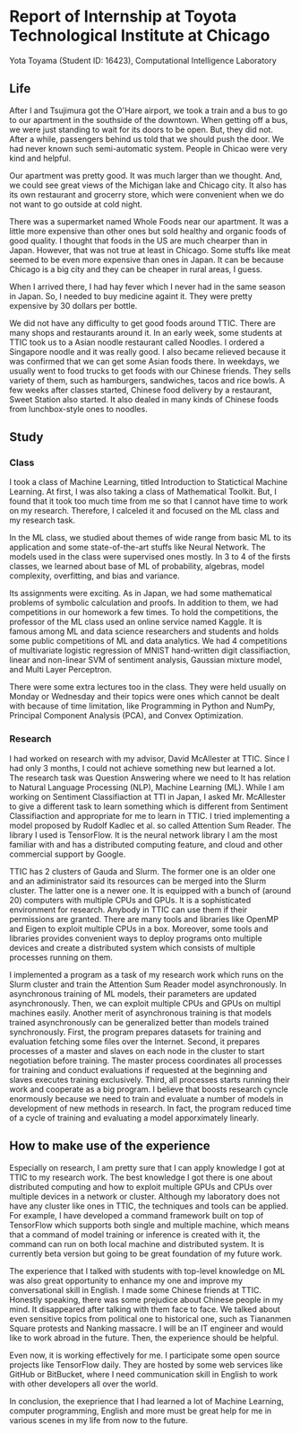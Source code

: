 ﻿# Report of Internship at Toyota Technological Institute at Chicago

Yota Toyama (Student ID: 16423), Computational Intelligence Laboratory


## Life

After I and Tsujimura got the O'Hare airport, we took a train and a bus to go
to our apartment in the southside of the downtown.
When getting off a bus, we were just standing to wait for its doors to be open.
But, they did not.
After a while, passengers behind us told that we should push the door.
We had never known such semi-automatic system.
People in Chicao were very kind and helpful.

Our apartment was pretty good.
It was much larger than we thought.
And, we could see great views of the Michigan lake and Chicago city.
It also has its own restaurant and grocerry store, which were convenient
when we do not want to go outside at cold night.

There was a supermarket named Whole Foods near our apartment.
It was a little more expensive than other ones but sold healthy and organic
foods of good quality.
I thought that foods in the US are much chearper than in Japan.
However, that was not true at least in Chicago.
Some stuffs like meat seemed to be even more expensive than ones in Japan.
It can be because Chicago is a big city and they can be cheaper in rural areas,
I guess.

When I arrived there, I had hay fever which I never had in the same season
in Japan.
So, I needed to buy medicine againt it.
They were pretty expensive by 30 dollars per bottle.

We did not have any difficulty to get good foods around TTIC.
There are many shops and restaurants around it.
In an early week, some students at TTIC took us to a Asian noodle restaurant
called Noodles.
I ordered a Singapore noodle and it was really good.
I also became relieved because it was confirmed that we can get some Asian
foods there.
In weekdays, we usually went to food trucks to get foods with our Chinese
friends.
They sells variety of them, such as hamburgers, sandwiches, tacos and rice
bowls.
A few weeks after classes started, Chinese food delivery by a restaurant,
Sweet Station also started.
It also dealed in many kinds of Chinese foods from lunchbox-style ones to
noodles.


## Study

### Class

I took a class of Machine Learning, titled Introduction to Statictical Machine
Learning.
At first, I was also taking a class of Mathematical Toolkit.
But, I found that it took too much time from me so that I cannot have time
to work on my research.
Therefore, I calceled it and focused on the ML class and my research task.

In the ML class, we studied about themes of wide range from basic ML
to its application and some state-of-the-art stuffs like Neural Network.
The models used in the class were supervised ones mostly.
In 3 to 4 of the firsts classes, we learned about base of ML of
probability, algebras, model complexity, overfitting, and bias and variance.

Its assignments were exciting.
As in Japan, we had some mathematical problems of symbolic calculation and
proofs.
In addition to them, we had competitions in our homework a few times.
To hold the competitions, the professor of the ML class used an online service
named Kaggle.
It is famous among ML and data science researchers and students and holds
some public competitions of ML and data analytics.
We had 4 competitions of multivariate logistic regression of MNIST hand-written
digit classifiaction, linear and non-linear SVM of sentiment analysis,
Gaussian mixture model, and Multi Layer Perceptron.

There were some extra lectures too in the class.
They were held usually on Monday or Wednesday and their topics were ones
which cannot be dealt with because of time limitation,
like Programming in Python and NumPy, Principal Component Analysis (PCA),
and Convex Optimization.


### Research

I had worked on research with my advisor, David McAllester at TTIC.
Since I had only 3 months, I could not achieve something new but learned a lot.
The research task was Question Answering where we need to
It has relation to Natural Language Processing (NLP), Machine Learning (ML).
While I am working on Sentiment Classifiaction at TTI in Japan,
I asked Mr. McAllester to give a different task to learn something which is
different from Sentiment Classifiaction and appropriate for me to learn
in TTIC.
I tried implementing a model proposed by Rudolf Kadlec et al. so called
Attention Sum Reader.
The library I used is TensorFlow.
It is the neural network library I am the most familiar with and
has a distributed computing feature, and cloud and other commercial support
by Google.

TTIC has 2 clusters of Gauda and Slurm.
The former one is an older one and an adiministrator said its resources can be
merged into the Slurm cluster.
The latter one is a newer one.
It is equipped with a bunch of (around 20) computers with multiple CPUs and
GPUs.
It is a sophisticated environment for research.
Anybody in TTIC can use them if their permissions are granted.
There are many tools and libraries like OpenMP and Eigen to exploit multiple
CPUs in a box.
Moreover, some tools and libraries provides convenient ways to deploy programs
onto multiple devices and create a distributed system which consists of
multiple processes running on them.

I implemented a program as a task of my research work which runs on
the Slurm cluster and train the Attention Sum Reader model asynchronously.
In asynchronous training of ML models, their parameters are updated
asynchronously.
Then, we can exploit multiple CPUs and GPUs on multipl machines easily.
Another merit of asynchronous training is that models trained asynchronously
can be generalized better than models trained synchronously.
First, the program prepares datasets for training and evaluation fetching some
files over the Internet.
Second, it prepares processes of a master and slaves on each node in the
cluster to start negotiation before training.
The master process coordinates all processes for training and conduct
evaluations if requested at the beginning and slaves executes training
exclusively.
Third, all processes starts running their work and cooperate as a big program.
I believe that boosts research cyncle enormously because we need to train and
evaluate a number of models in development of new methods in research.
In fact, the program reduced time of a cycle of training and evaluating a model
apporximately linearly.


## How to make use of the experience

Especially on research, I am pretty sure that I can apply knowledge I got
at TTIC to my research work.
The best knowledge I got there is one about distributed computing and
how to exploit multiple GPUs and CPUs over multiple devices in a network or
cluster.
Although my laboratory does not have any cluster like ones in TTIC,
the techniques and tools can be applied.
For example, I have developed a command framework built on top of TensorFlow
which supports both single and multiple machine,
which means that a command of model training or inference is created with it,
the command can run on both local machine and distributed system.
It is currently beta version but going to be great foundation
of my future work.

The experience that I talked with students with top-level knowledge on ML was
also great opportunity to enhance my one and improve my conversational skill in
English.
I made some Chinese friends at TTIC.
Honestly speaking, there was some prejudice about Chinese people in my mind.
It disappeared after talking with them face to face.
We talked about even sensitive topics from political one to historical one,
such as Tiananmen Square protests and Nanking massacre.
I will be an IT engineer and would like to work abroad in the future.
Then, the experience should be helpful.

Even now, it is working effectively for me.
I participate some open source projects like TensorFlow daily.
They are hosted by some web services like GitHub or BitBucket, where I need
communication skill in English to work with other developers all over the
world.

In conclusion, the exeprience that I had learned a lot of Machine Learning,
computer programming, English and more must be great help for me in various
scenes in my life from now to the future.
